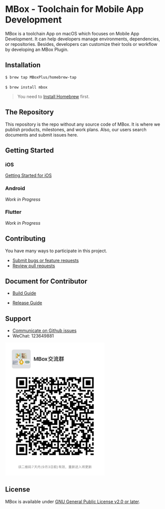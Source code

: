 # MBox - Toolchain for Mobile App Development
MBox is a toolchain App on macOS which focuses on Mobile App Development. It can help developers manage environments, dependencies, or repositories. Besides, developers can customize their tools or workflow by developing an MBox Plugin.

## Installation
```
$ brew tap MBoxPlus/homebrew-tap

$ brew install mbox
```
> You need to [Install Homebrew](https://brew.sh/) first.

## The Repository

This repository is the repo without any source code of MBox. It is where we publish products, milestones, and work plans. Also, our users search documents and submit issues here.

## Getting Started
### iOS
[Getting Started for iOS](./doc/getting_started_ios.md)

### Android
*Work in Progress*

### Flutter
*Work in Progress*

## Contributing
You have many ways to participate in this project.
- [Submit bugs or feature requests](https://github.com/MBoxPlus/mbox/issues)
- [Review pull requests](https://github.com/MBoxPlus/mbox/pulls)

## Document for Contributor 

- [Build Guide](doc/build.md)

- [Release Guide](doc/release.md)

## Support
- [Communicate on Github issues](https://github.com/MBoxPlus/mbox/issues)
- WeChat: 123649881
<p align="left"><img src="doc/wechat.jpeg" alt="Wechat group" width="320px"></p>

## License
MBox is available under [GNU General Public License v2.0 or later](./LICENSE).
